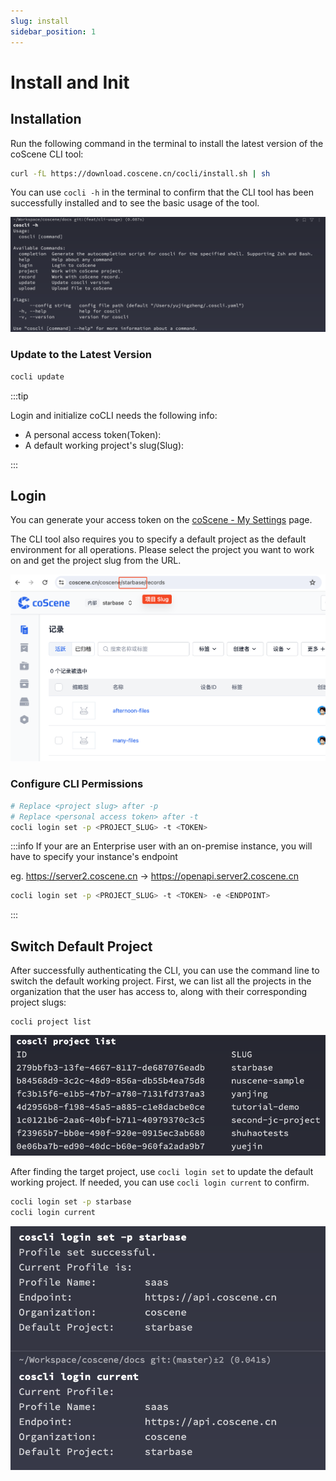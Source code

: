 ```yaml
---
slug: install
sidebar_position: 1
---
```


# Install and Init

## Installation

Run the following command in the terminal to install the latest version of the coScene CLI tool:

```Bash
curl -fL https://download.coscene.cn/cocli/install.sh | sh
```

You can use `cocli -h` in the terminal to confirm that the CLI tool has been successfully installed and to see the basic usage of the tool.

![cocli-help](./img/cocli-help.png)

### Update to the Latest Version

```Bash
cocli update
```

:::tip

Login and initialize coCLI needs the following info:

- A personal access token(Token):
- A default working project's slug(Slug):

:::

## Login

You can generate your access token on the [coScene - My Settings](https://coscene.cn/profile?section=security) page.

The CLI tool also requires you to specify a default project as the default environment for all operations. Please select the project you want to work on and get the project slug from the URL.

![project-slug-url](./img/project-slug-url.png)

### Configure CLI Permissions

```Bash
# Replace <project slug> after -p
# Replace <personal access token> after -t
cocli login set -p <PROJECT_SLUG> -t <TOKEN>
```

:::info
If your are an Enterprise user with an on-premise instance, you will have to
specify your instance's endpoint

eg. https://server2.coscene.cn -> https://openapi.server2.coscene.cn

```bash
cocli login set -p <PROJECT_SLUG> -t <TOKEN> -e <ENDPOINT>
```

:::

## Switch Default Project

After successfully authenticating the CLI, you can use the command line to switch the default working project. First, we can list all the projects in the organization that the user has access to, along with their corresponding project slugs:

```
cocli project list
```

![cocli-list-user-projects](./img/cocli-list-user-projects.png)

After finding the target project, use `cocli login set` to update the default working project. If needed, you can use `cocli login current` to confirm.

```bash
cocli login set -p starbase
cocli login current
```

![cocli-update-default-project-slug](./img/cocli-update-default-project-slug.png)
